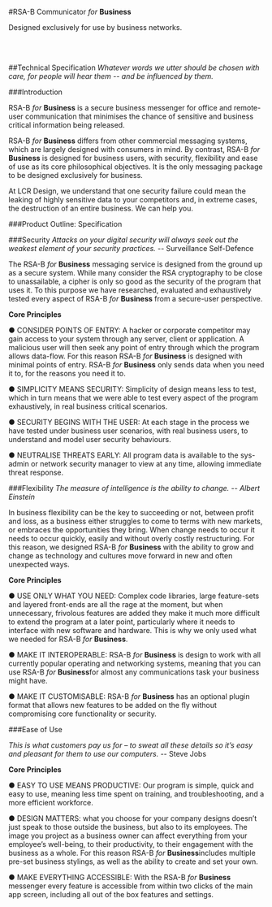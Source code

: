 #RSA-B Communicator
<i>for</i> <b>Business</b>

<p>Designed exclusively for use by business networks.</p>
</br></br>


##Technical Specification
<i>Whatever words we utter should be chosen with care, for people will hear them -- and be influenced by them.</i>

###Introduction
<p>RSA-B <i>for</i> <b>Business</b> is a secure business messenger for office and remote-user communication that minimises the chance of sensitive and business critical information being released.</p>
<p>RSA-B <i>for</i> <b>Business</b> differs from other commercial messaging systems, which are largely designed with consumers in mind. By contrast, RSA-B <i>for</i> <b>Business</b> is designed for business users, with security, flexibility and ease of use as its core philosophical objectives. It is the only messaging
package to be designed exclusively for business.</p>
<p>At LCR Design, we understand that one security failure could mean the leaking of highly sensitive
data to your competitors and, in extreme cases, the destruction of an entire business. We can help
you.</p>

###Product Outline: Specification

###Security
<i>Attacks on your digital security will always seek out the weakest element of your security practices.</i>
-- Surveillance Self-Defence

<p>The RSA-B <i>for</i> <b>Business</b> ​messaging service is designed from the ground up as a secure system.
While many consider the RSA cryptography to be close to unassailable, a cipher is only so good as the security of the program that uses it. To this purpose we have researched, evaluated and exhaustively tested every aspect of RSA-B <i>for</i> <b>Business</b> ​from a secure-user perspective.</p>

<p><b>Core Principles</b></p>

● CONSIDER POINTS OF ENTRY: A hacker or corporate competitor may gain access to
your system through any server, client or application. A malicious user will then
seek any point of entry through which the program allows data-flow. For this
reason RSA-B <i>for</i> <b>Business</b> ​is designed with minimal points of entry. RSA-B <i>for</i> <b>Business</b> ​only sends data when you need it to, for the reasons you need it to.

● SIMPLICITY MEANS SECURITY: Simplicity of design means less to test, which in turn
means that we were able to test every aspect of the program exhaustively, in real
business critical scenarios.

● SECURITY BEGINS WITH THE USER: At each stage in the process we have tested
under business user scenarios, with real business users, to understand and model
user security behaviours.

● NEUTRALISE THREATS EARLY: All program data is available to the sys-admin or
network security manager to view at any time, allowing immediate threat
response.

###Flexibility
<i>The measure of intelligence is the ability to change. -- Albert Einstein</i>

<p>In business flexibility can be the key to succeeding or not, between profit and loss, as a business
either struggles to come to terms with new markets, or embraces the opportunities they bring.
When change needs to occur it needs to occur quickly, easily and without overly costly
restructuring. For this reason, we designed RSA-B <i>for</i> <b>Business</b> ​with the ability to grow and change as technology and cultures move forward in new and often unexpected ways.</p>

<p><b>Core Principles</b></p>
● USE ONLY WHAT YOU NEED: Complex code libraries, large feature-sets and layered
front-ends are all the rage at the moment, but when unnecessary, frivolous
features are added they make it much more difficult to extend the program at a
later point, particularly where it needs to interface with new software and
hardware. This is why we only used what we needed for RSA-B <i>for</i> <b>Business</b>.

● MAKE IT INTEROPERABLE: RSA-B <i>for</i> <b>Business</b> ​is design to work with all currently
popular operating and networking systems, meaning that you can use RSA-B <i>for</i> <b>Business</b>for almost any communications task your business might have.

● MAKE IT CUSTOMISABLE: RSA-B <i>for</i> <b>Business</b> ​has an optional plugin format that
allows new features to be added on the fly without compromising core
functionality or security.

###Ease of Use
<p><i>This is what customers pay us for – to sweat all these details so it’s easy and pleasant for them to
use our computers.</i> -- Steve Jobs</p>

<p><b>Core Principles</b></p>

● EASY TO USE MEANS PRODUCTIVE: Our program is simple, quick and easy to use,
meaning less time spent on training, and troubleshooting, and a more efficient
workforce.

● DESIGN MATTERS: what you choose for your company designs doesn’t just speak
to those outside the business, but also to its employees. The image you project as
a business owner can affect everything from your employee’s well-being, to their
productivity, to their engagement with the business as a whole. For this reason
RSA-B <i>for</i> <b>Business</b>​includes multiple pre-set business stylings, as well as the ability
to create and set your own.

● MAKE EVERYTHING ACCESSIBLE: With the RSA-B <i>for</i> <b>Business</b> messenger every
feature is accessible from within two clicks of the main app screen, including all 
out of the box features and settings.

